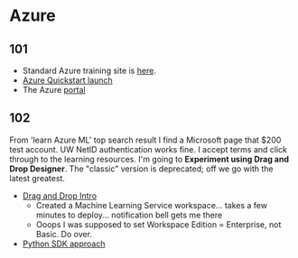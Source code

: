 # Azure

## 101

- Standard Azure training site is [here](https://docs.microsoft.com/en-us/learn/azure/). 
- [Azure Quickstart launch](https://portal.azure.com/#blade/Microsoft_Azure_Resources/QuickstartCenterBlade?feature.RMFAEmailA=blade/Microsoft_Azure_Resources/QuickstartCenterBlade)
- The Azure [portal](https://portal.azure.com/#home)

## 102

From 'learn Azure ML' top search result I find a Microsoft page that $200 test account. UW NetID 
authentication works fine. I accept terms and click through to the learning resources. I'm going to 
**Experiment using Drag and Drop Designer**. The "classic" version is deprecated; off we go with 
the latest greatest. 

* [Drag and Drop Intro](https://docs.microsoft.com/en-us/azure/machine-learning/service/tutorial-designer-automobile-price-train-score)
  * Created a Machine Learning Service workspace... takes a few minutes to deploy... notification bell gets me there
  * Ooops I was supposed to set Workspace Edition = Enterprise, not Basic. Do over.
* [Python SDK approach](https://docs.microsoft.com/en-us/azure/machine-learning/service/tutorial-1st-experiment-sdk-setup)

